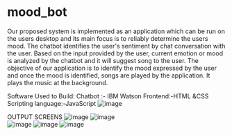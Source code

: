 # mood_bot
Our proposed system is implemented as an application which can be run on 
the users desktop and its main focus is to reliably determine the users mood.
 The chatbot identifies the user's sentiment by chat conversation with the user. 
Based on the input provided by the user, current emotion or mood is analyzed by
the chatbot and it will suggest song to the user. 
The objective of our application is to identify the mood expressed
by the user and once the mood is identified, songs are played by the application.
It plays the music at the background.

Software Used to Build:
Chatbot :- IBM Watson 
Frontend:-HTML &CSS
Scripting language:-JavaScript
![image](https://user-images.githubusercontent.com/131970727/234872393-2329deff-c768-448f-ae58-450979d81308.png)


OUTPUT SCREENS
![image](https://user-images.githubusercontent.com/131970727/234873667-016c4f2a-1ec8-4729-a6f4-829f1e1b7312.png)
![image](https://user-images.githubusercontent.com/131970727/234873754-1cf05125-1f22-42ca-88b2-fb5574fa8804.png)                                 
![image](https://user-images.githubusercontent.com/131970727/234873815-533b5de4-cb59-456c-8a23-695ffd27659e.png)
![image](https://user-images.githubusercontent.com/131970727/234873897-fe68550a-1bc9-46e8-9757-e29d9d2d784d.png)
![image](https://user-images.githubusercontent.com/131970727/234873963-ce9cdc27-417b-44c2-bced-2be08537c931.png)

